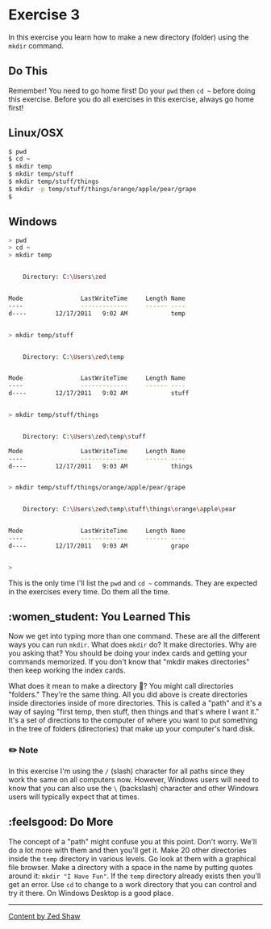 # Exercise 3

In this exercise you learn how to make a new directory (folder) using the `mkdir` command.

## Do This

Remember! You need to go home first! Do your `pwd` then `cd ~` before doing this exercise. Before you do all exercises in this exercise, always go home first!

## Linux/OSX

```bash
$ pwd
$ cd ~
$ mkdir temp
$ mkdir temp/stuff
$ mkdir temp/stuff/things
$ mkdir -p temp/stuff/things/orange/apple/pear/grape
$
```

## Windows

```bash
> pwd
> cd ~
> mkdir temp


    Directory: C:\Users\zed


Mode                LastWriteTime     Length Name
----                -------------     ------ ----
d----        12/17/2011   9:02 AM            temp


> mkdir temp/stuff


    Directory: C:\Users\zed\temp


Mode                LastWriteTime     Length Name
----                -------------     ------ ----
d----        12/17/2011   9:02 AM            stuff


> mkdir temp/stuff/things


    Directory: C:\Users\zed\temp\stuff

Mode                LastWriteTime     Length Name
----                -------------     ------ ----
d----        12/17/2011   9:03 AM            things


> mkdir temp/stuff/things/orange/apple/pear/grape


    Directory: C:\Users\zed\temp\stuff\things\orange\apple\pear


Mode                LastWriteTime     Length Name
----                -------------     ------ ----
d----        12/17/2011   9:03 AM            grape


>
```

This is the only time I'll list the `pwd` and `cd ~` commands. They are expected in the exercises every time. Do them all the time.

## :women_student: You Learned This

Now we get into typing more than one command. These are all the different ways you can run `mkdir`. What does `mkdir` do? It make directories. Why are you asking that? You should be doing your index cards and getting your commands memorized. If you don't know that "mkdir makes directories" then keep working the index cards.

What does it mean to make a directory :file_folder:? You might call directories "folders." They're the same thing. All you did above is create directories inside directories inside of more directories. This is called a "path" and it's a way of saying "first temp, then stuff, then things and that's where I want it." It's a set of directions to the computer of where you want to put something in the tree of folders (directories) that make up your computer's hard disk.

### :pencil2: Note

In this exercise I'm using the `/` (slash) character for all paths since they work the same on all computers now. However, Windows users will need to know that you can also use the `\` (backslash) character and other Windows users will typically expect that at times.

## :feelsgood: Do More

The concept of a "path" might confuse you at this point. Don't worry. We'll do a lot more with them and then you'll get it.
Make 20 other directories inside the `temp` directory in various levels. Go look at them with a graphical file browser.
Make a directory with a space in the name by putting quotes around it: `mkdir "I Have Fun"`.
If the `temp` directory already exists then you'll get an error. Use `cd` to change to a work directory that you can control and try it there. On Windows Desktop is a good place.

---

[Content by Zed Shaw](https://learncodethehardway.org/)
